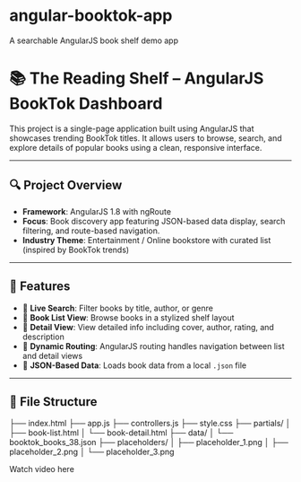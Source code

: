 # angular-booktok-app
A searchable AngularJS book shelf demo app
# 📚 The Reading Shelf – AngularJS BookTok Dashboard

This project is a single-page application built using AngularJS that showcases trending BookTok titles. It allows users to browse, search, and explore details of popular books using a clean, responsive interface.

---

## 🔍 Project Overview

- **Framework**: AngularJS 1.8 with ngRoute
- **Focus**: Book discovery app featuring JSON-based data display, search filtering, and route-based navigation.
- **Industry Theme**: Entertainment / Online bookstore with curated list (inspired by BookTok trends)

---

## 🚀 Features

- 🔎 **Live Search**: Filter books by title, author, or genre
- 📘 **Book List View**: Browse books in a stylized shelf layout
- 📄 **Detail View**: View detailed info including cover, author, rating, and description
- 📂 **Dynamic Routing**: AngularJS routing handles navigation between list and detail views
- 🧠 **JSON-Based Data**: Loads book data from a local `.json` file

---

## 📁 File Structure
├── index.html
├── app.js
├── controllers.js
├── style.css
├── partials/
│ ├── book-list.html
│ └── book-detail.html
├── data/
│ └── booktok_books_38.json
├── placeholders/
│ ├── placeholder_1.png
│ ├── placeholder_2.png
│ └── placeholder_3.png



Watch video here 
